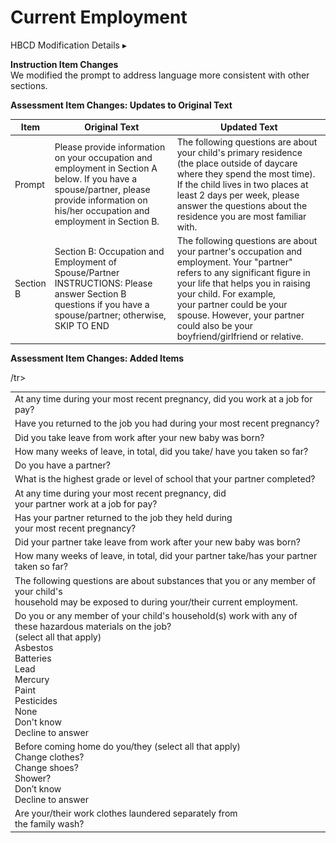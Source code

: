 # Current Employment


<div id="hbcd-mod" class="table-banner" onclick="toggleCollapse(this)">
<span class="emoji"><i class="fa fa-gear"></i></span>
<span class="text-with-link">
  <span class="text">HBCD Modification Details</span>
  <a class="anchor-link" href="#hbcd-mod" title="Copy link">
  <i class="fa-solid fa-link"></i>
  </a>
  </span>
  <span class="arrow">▸</span>
</div>
<div class="collapsible-content">
<p><b>Instruction Item Changes</b><br>We modified the prompt to address language more consistent with other sections.</p>
<b>Assessment Item Changes: Updates to Original Text</b>
<table style="width: 100%; border-collapse: collapse; table-layout: fixed; font-size: 14px">
<thead>
  <tr>
    <th style="width: 5%;">Item</th>
    <th style="width: 40%;">Original Text</th>
    <th style="width: 50%;">Updated Text</th>
  </tr>
  </thead>
<tbody>
<tr>
  <td>Prompt</td>
  <td style="word-wrap: break-word; white-space: normal;">Please provide information on your occupation and employment in Section A below. If you have a spouse/partner, please provide information on his/her occupation and employment in Section B.</td>
  <td style="word-wrap: break-word; white-space: normal;">The following questions are about your child's primary residence (the place outside of daycare where they spend the most time). If the child lives in two places at least 2 days per week, please answer the questions about the residence you are most familiar with.</td>
</tr>
<tr>
  <td>Section B</td>
  <td style="word-wrap: break-word; white-space: normal;">Section B: Occupation and Employment of Spouse/Partner<br />INSTRUCTIONS: Please answer Section B questions if you have a spouse/partner; otherwise, SKIP TO END</td>
  <td style="word-wrap: break-word; white-space: normal;">The following questions are about your partner's occupation and employment. Your "partner"<br />refers to any significant figure in your life that helps you in raising your child. For example,<br />your partner could be your spouse. However, your partner could also be your<br />boyfriend/girlfriend or relative.</td>
</tr>
</tbody>
</table>

<b>Assessment Item Changes: Added Items</b>
<table style="width: 100%; border-collapse: collapse; table-layout: fixed; font-size: 14px">
<tbody>
<tr><td>At any time during your most recent pregnancy, did you work at a job for pay?</td></tr>
<tr>
<td>Have you returned to the job you had during your most recent pregnancy?</td>
</tr>
<tr>
<td>Did you take leave from work after your new baby was born?</td>
</tr>
<tr>
<td>How many weeks of leave, in total, did you take/ have you taken so far?</td>
</tr>
<tr><td>Do you have a partner?</td>
/tr>
<tr>
<td style="word-wrap: break-word; white-space: normal;">What is the highest grade or level of school that your partner completed?</td>
</tr>
<tr>
<td style="word-wrap: break-word; white-space: normal;">At any time during your most recent pregnancy, did <br />your partner work at a job for pay?</td>
</tr>
<tr><td style="word-wrap: break-word; white-space: normal;">Has your partner returned to the job they held during <br />your most recent pregnancy?</td></tr>
<tr><td>Did your partner take leave from work after your new baby was born?</td></tr>
<tr><td>How many weeks of leave, in total, did your partner take/has your partner taken so far?</td></tr>
<tr><td>The following questions are about substances that you or any member of your child's<br />household may be exposed to during your/their current employment.</td></tr>
<tr>
<td style="word-wrap: break-word; white-space: normal;">Do you or any member of your child's household(s) work with any of these hazardous materials on the job? <br />(select all that apply)<br />Asbestos<br />Batteries<br />Lead<br />Mercury<br />Paint<br />Pesticides<br />None<br />Don't know<br />Decline to answer</td>
</tr>
<tr>
<td style="word-wrap: break-word; white-space: normal;">Before coming home do you/they (select all that apply) <br />Change clothes?<br />Change shoes?<br />Shower?<br />Don&rsquo;t know<br />Decline to answer</td>
</tr>
<tr>
<td style="word-wrap: break-word; white-space: normal;">Are your/their work clothes laundered separately from<br />the family wash?</td>
</tr>
</tbody>
</table>
</div>
